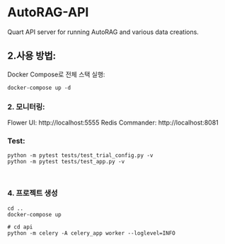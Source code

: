 # AutoRAG-API
Quart API server for running AutoRAG and various data creations.

## 2.사용 방법:
Docker Compose로 전체 스택 실행:
```
docker-compose up -d
```
### 2. 모니터링:
Flower UI: http://localhost:5555
Redis Commander: http://localhost:8081

### Test:
```
python -m pytest tests/test_trial_config.py -v
python -m pytest tests/test_app.py -v



```

### 4. 프로젝트 생성
```
cd ..
docker-compose up
```


```
# cd api
python -m celery -A celery_app worker --loglevel=INFO
```
